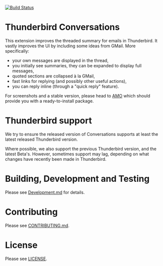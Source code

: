 [![Build Status](https://travis-ci.com/thunderbird-conversations/thunderbird-conversations.svg?branch=master)](https://travis-ci.com/thunderbird-conversations/thunderbird-conversations)

Thunderbird Conversations
=========================

This extension improves the threaded summary for emails in Thunderbird. It
vastly improves the UI by including some ideas from GMail. More specifically:

* your own messages are displayed in the thread,
* you initially see summaries, they can be expanded to display full messages,
* quoted sections are collapsed à la GMail,
* fast links for replying (and possibly other useful actions),
* you can reply inline (through a "quick reply" feature).

For screenshots and a stable version, please head to
[AMO](https://addons.thunderbird.net/thunderbird/addon/gmail-conversation-view/) which should
provide you with a ready-to-install package.

Thunderbird support
===================

We try to ensure the released version of Conversations supports at least the
latest released Thunderbird version.

Where possible, we also support the previous Thunderbird version, and the latest
Beta's. However, sometimes support may lag, depending on what changes have
recently been made in Thunderbird.

Building, Development and Testing
=================================

Please see [Development.md](docs/Development.md) for details.

Contributing
============

Please see [CONTRIBUTING.md](CONTRIBUTING.md).

License
=======

Please see [LICENSE](LICENSE).
